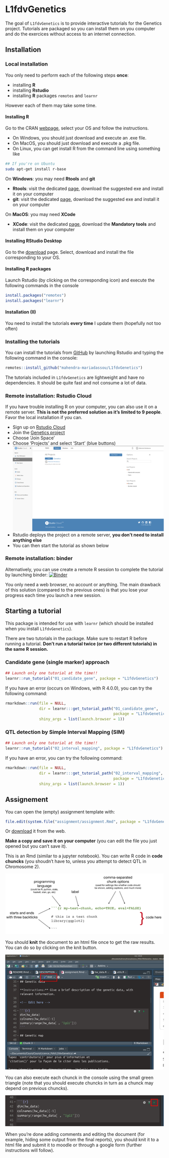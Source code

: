 
<!-- README.md is generated from README.Rmd. Please edit that file -->

# L1fdvGenetics

<!-- badges: start -->

<!-- badges: end -->

The goal of `L1fdvGenetics` is to provide interactive tutorials for the
Genetics project. Tutorials are packaged so you can install them on you
computer and do the exercices without access to an internet connection.

## Installation

### Local installation

You only need to perform each of the following steps **once**:

  - installing **R**
  - installing **Rstudio**
  - installing **R** packages `remotes` and `learnr`

However each of them may take some time.

#### Installing R

Go to the CRAN [webpage](https://cran.r-project.org/), select your OS
and follow the instructions.

  - On Windows, you should just download and execute an .exe file.
  - On MacOS, you should just download and execute a .pkg file.
  - On Linux, you can get install R from the command line using
    something like

<!-- end list -->

``` bash
## If you're on Ubuntu
sudo apt-get install r-base
```

On **Windows**: you may need **Rtools** and **git**

  - **Rtools**: visit the dedicated
    [page](https://cran.r-project.org/bin/windows/Rtools/), download the
    suggested exe and install it on your computer
  - **git**: visit the dedicated
    [page](https://git-scm.com/download/win), download the suggested exe
    and install it on your computer

On **MacOS**: you may need **XCode**

  - **XCode**: visit the dedicated
    [page](https://mac.r-project.org/tools/), download the **Mandatory
    tools** and install them on your computer

#### Installing RStudio Desktop

Go to the
[download](https://rstudio.com/products/rstudio/download/#download)
page. Select, download and install the file corresponding to your OS.

#### Installing R packages

Launch Rstudio (by clicking on the corresponding icon) and execute the
following commands in the console

``` r
install.packages("remotes") 
install.packages("learnr") 
```

#### Installation (II)

You need to install the tutorials **every time** I update them
(hopefully not too often)

### Installing the tutorials

You can install the tutorials from [GitHub](https://github.com/) by
launching Rstudio and typing the following command in the console:

``` r
remotes::install_github("mahendra-mariadassou/L1fdvGenetics")
```

The tutorials included in `L1fdvGenetics` are lightweight and have no
dependencies. It should be quite fast and not consume a lot of data.

### Remote installation: Rstudio Cloud

If you have trouble installing R on your computer, you can also use it
on a remote server. **This is not the preferred solution as it’s limited
to 9 people**. Favor the local installation if you can.

  - Sign up on [Rstudio Cloud](https://rstudio.cloud/)
  - Join the [Genetics
    project](https://rstudio.cloud/spaces/71850/join?access_code=Ojh4cBY8MsdNd44weVIZ6u5txVALu8l8wLriT99k)
  - Choose ‘Join Space’
  - Choose ‘Projects’ and select ‘Start’ (blue buttons)
    ![](inst/images/login_screen.png)
  - Rstudio deploys the project on a remote server, **you don’t need to
    install anything else**
  - You can then start the tutorial as shown below

### Remote installation: binder

Alternatively, you can use create a remote R session to complete the
tutorial by launching binder:
[![Binder](https://mybinder.org/badge_logo.svg)](https://mybinder.org/v2/gh/mahendra-mariadassou/L1fdvGenetics/master?urlpath=rstudio)

You only need a web browser, no account or anything. The main drawback
of this solution (compared to the previous ones) is that you lose your
progress each time you launch a new session.

## Starting a tutorial

This package is intended for use with `learnr` (which should be
installed when you install `L1fdvGenetics`).

There are two tutorials in the package. Make sure to restart R before
running a tutorial. **Don’t run a tutorial twice (or two different
tutorials) in the same R session.**

### Candidate gene (single marker) approach

``` r
## Launch only one tutorial at the time!!
learnr::run_tutorial("01_candidate_gene", package = "L1fdvGenetics")
```

If you have an error (occurs on Windows, with R 4.0.0), you can try the
following command:

``` r
rmarkdown::run(file = NULL, 
               dir = learnr:::get_tutorial_path("01_candidate_gene",  
                                                package = "L1fdvGenetics"), 
               shiny_args = list(launch.browser = 1))
```

### QTL detection by Simple Interval Mapping (SIM)

``` r
## Launch only one tutorial at the time!!
learnr::run_tutorial("02_interval_mapping", package = "L1fdvGenetics")
```

If you have an error, you can try the following command:

``` r
rmarkdown::run(file = NULL, 
               dir = learnr:::get_tutorial_path("02_interval_mapping",  
                                                package = "L1fdvGenetics"), 
               shiny_args = list(launch.browser = 1))
```

## Assignement

You can open the (empty) assignment template with:

``` r
file.edit(system.file("assignment/assignment.Rmd", package = "L1fdvGenetics"))
```

Or
[download](https://raw.githubusercontent.com/mahendra-mariadassou/L1fdvGenetics/master/inst/assignment/assignment.Rmd)
it from the web.

**Make a copy and save it on your computer** (you can edit the file you
just opened but you can’t save it).

This is an Rmd (similar to a jupyter notebook). You can write R code in
**code chuncks** (you shoudn’t have to, unless you attempt to detect QTL
in Chromosome 2).

![](inst/images/chunk-parts.png)

You should **knit** the document to an html file once to get the raw
results. You can do so by clicking on the knit button.

![](inst/images/knit_button.png)

You can also execute each chunck in the console using the small green
triangle (note that you should execute chuncks in turn as a chunck may
depend on previous chuncks).

![](inst/images/run_code.png)

When you’re done adding comments and editing the document (for example,
hiding some output from the final reports), you should knit it to a html
file and submit it to moodle or through a google form (further
instructions will follow).
